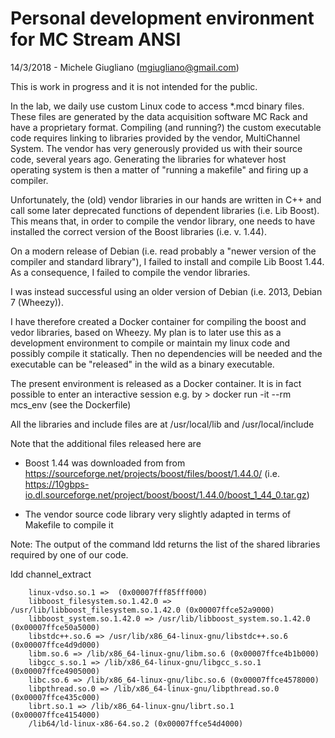 
Personal development environment for MC Stream ANSI
===================================================

14/3/2018 - Michele Giugliano (mgiugliano@gmail.com)

This is work in progress and it is not intended for the public.

In the lab, we daily use custom Linux code to access *.mcd binary files.
These files are generated by the data acquisition software MC Rack and have
a proprietary format. Compiling (and running?) the custom executable code requires
linking to libraries provided by the vendor, MultiChannel System. The vendor 
has very generously provided us with their source code, several years ago. 
Generating the libraries for whatever host operating system is then a matter of
"running a makefile" and firing up a compiler.

Unfortunately, the (old) vendor libraries in our hands are written in C++ and call some
later deprecated functions of dependent libraries (i.e. Lib Boost). This means that,
in order to compile the vendor library, one needs to have installed the correct version
of the Boost libraries (i.e. v. 1.44).

On a modern release of Debian (i.e. read probably a "newer version of the compiler and standard
library"), I failed to install and compile Lib Boost 1.44. As a consequence, I failed to compile
the vendor libraries.

I was instead successful using an older version of Debian (i.e. 2013, Debian 7 (Wheezy)).

I have therefore created a Docker container for compiling the boost and vedor libraries,
based on Wheezy. My plan is to later use this as a development environment to compile or
maintain my linux code and possibly compile it statically. Then no dependencies will be needed
and the executable can be "released" in the wild as a binary executable.

The present environment is released as a Docker container. It is in fact possible to 
enter an interactive session e.g. by > docker run -it --rm mcs_env (see the Dockerfile)

All the libraries and include files are at /usr/local/lib and /usr/local/include

Note that the additional files released here are

- Boost 1.44 was downloaded from from https://sourceforge.net/projects/boost/files/boost/1.44.0/
(i.e. https://10gbps-io.dl.sourceforge.net/project/boost/boost/1.44.0/boost_1_44_0.tar.gz)

- The vendor source code library very slightly adapted in terms of Makefile to compile it


Note: The output of the command ldd returns the list of the shared libraries required by one of our code.

ldd channel_extract

        linux-vdso.so.1 =>  (0x00007fff85fff000)
        libboost_filesystem.so.1.42.0 => /usr/lib/libboost_filesystem.so.1.42.0 (0x00007ffce52a9000)
        libboost_system.so.1.42.0 => /usr/lib/libboost_system.so.1.42.0 (0x00007ffce50a5000)
        libstdc++.so.6 => /usr/lib/x86_64-linux-gnu/libstdc++.so.6 (0x00007ffce4d9d000)
        libm.so.6 => /lib/x86_64-linux-gnu/libm.so.6 (0x00007ffce4b1b000)
        libgcc_s.so.1 => /lib/x86_64-linux-gnu/libgcc_s.so.1 (0x00007ffce4905000)
        libc.so.6 => /lib/x86_64-linux-gnu/libc.so.6 (0x00007ffce4578000)
        libpthread.so.0 => /lib/x86_64-linux-gnu/libpthread.so.0 (0x00007ffce435c000)
        librt.so.1 => /lib/x86_64-linux-gnu/librt.so.1 (0x00007ffce4154000)
        /lib64/ld-linux-x86-64.so.2 (0x00007ffce54d4000)





